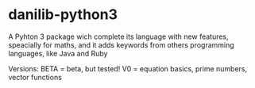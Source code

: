 # danilib-python3
A Pyhton 3 package wich complete its language with new features, speacially for maths, and it adds keywords from others programming languages, like Java and Ruby

Versions:
BETA = beta, but tested!
V0 = equation basics, prime numbers, vector functions
